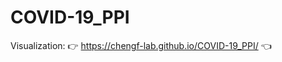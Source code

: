 # COVID-19_PPI

Visualization:
:point_right: https://chengf-lab.github.io/COVID-19_PPI/ :point_left:

